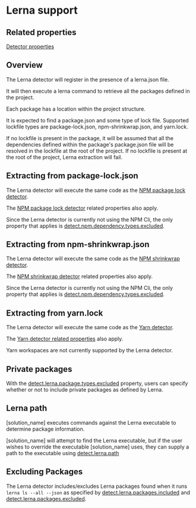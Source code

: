 # Lerna support

## Related properties

[Detector properties](../properties/detectors/lerna.md)

## Overview

The Lerna detector will register in the presence of a lerna.json file.

It will then execute a lerna command to retrieve all the packages defined in the project.

Each package has a location within the project structure.

It is expected to find a package.json and some type of lock file.
Supported lockfile types are package-lock.json, npm-shrinkwrap.json, and yarn.lock.

If no lockfile is present in the package, it will be assumed that all the dependencies defined within the package's package.json file will be resolved in the lockfile at the root of the project.
If no lockfile is present at the root of the project, Lerna extraction will fail.

## Extracting from package-lock.json

The Lerna detector will execute the same code as the [NPM package lock detector](npm.md#npm-package-lock).

The [NPM package lock detector](../properties/detectors/npm.md) related properties also apply.

Since the Lerna detector is currently not using the NPM Cli, the only property that applies is [detect.npm.dependency.types.excluded](../properties/detectors/npm.md#npm-dependency-types-excluded).

## Extracting from npm-shrinkwrap.json

The Lerna detector will execute the same code as the [NPM shrinkwrap detector](npm.md#npm-shrinkwrap).

The [NPM shrinkwrap detector](../properties/detectors/npm.md/) related properties also apply.

Since the Lerna detector is currently not using the NPM Cli, the only property that applies is [detect.npm.dependency.types.excluded](../properties/detectors/npm.md#npm-dependency-types-excluded).

## Extracting from yarn.lock

The Lerna detector will execute the same code as the [Yarn detector](yarn.md#yarn-support).

The [Yarn detector related properties](../properties/detectors/yarn.md) also apply.

Yarn workspaces are not currently supported by the Lerna detector.

## Private packages

With the [detect.lerna.package.types.excluded](../properties/detectors/lerna.md#lerna-dependency-types-excluded) property, users can specify whether or not to include private packages as defined by Lerna.

## Lerna path

[solution_name] executes commands against the Lerna executable to determine package information.

[solution_name] will attempt to find the Lerna executable, but if the user wishes to override the executable [solution_name] uses, they can supply a path to the executable using [detect.lerna.path](../properties/detectors/lerna.md#lerna-executable)

## Excluding Packages

The Lerna detector includes/excludes Lerna packages found when it runs `lerna ls --all --json` as specified by [detect.lerna.packages.included](../properties/detectors/lerna.md#lerna-packages-included-advanced) and [detect.lerna.packages.excluded](../properties/detectors/lerna.md#lerna-packages-excluded-advanced).
